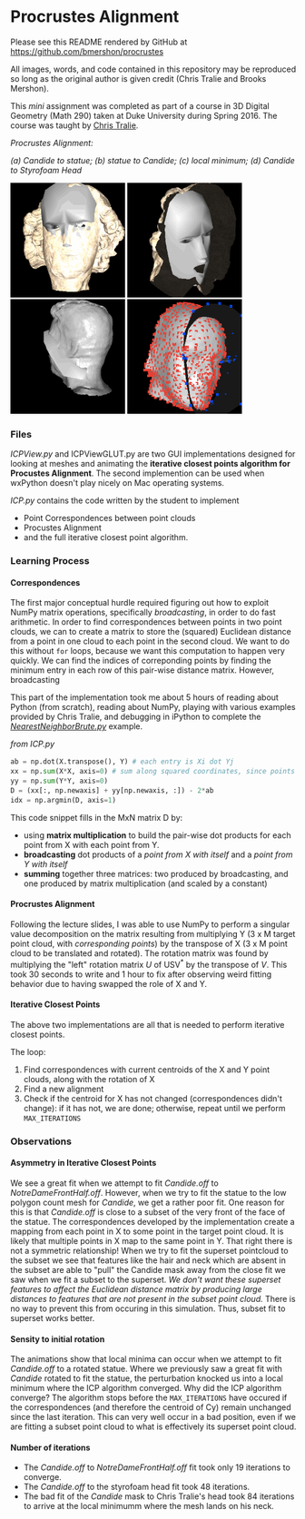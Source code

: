 # Procrustes Alignment

Please see this README rendered by GitHub at https://github.com/bmershon/procrustes

All images, words, and code contained in this repository may be reproduced so long as the original author is given credit (Chris Tralie and Brooks Mershon).

This *mini* assignment was completed as part of a course in 3D Digital Geometry (Math 290) taken at Duke University during Spring 2016. The course was taught by [Chris Tralie](http://www.ctralie.com/).

*Procrustes Alignment:*

*(a) Candide to statue; (b) statue to Candide; (c) local minimum; (d) Candide to Styrofoam Head*

<img src="img/candide-statue.gif" width="202">
<img src="img/statue-candide.gif" width="202">
<img src="img/local-minima.gif" width="202">
<img src="img/candide-styro.gif" width="202">

### Files

*ICPView.py* and ICPViewGLUT.py are two GUI implementations designed for looking at meshes and animating the **iterative closest points algorithm for Procustes Alignment**. The second implemention can be used when wxPython doesn't play nicely on Mac operating systems.

*ICP.py* contains the code written by the student to implement

- Point Correspondences between point clouds
- Procustes Alignment
- and the full iterative closest point algorithm.

### Learning Process

#### Correspondences

The first major conceptual hurdle required figuring out how to exploit NumPy matrix operations, specifically *broadcasting*, in order to do fast arithmetic. In order to find correspondences between points in two point clouds, we can to create a matrix to store the (squared) Euclidean distance from a point in one cloud to each point in the second cloud. We want to do this without `for` loops, because we want this computation to happen very quickly. We can find the indices of correponding points by finding the minimum entry in each row of this pair-wise distance matrix. However, broadcasting

This part of the implementation took me about 5 hours of reading about Python (from scratch), reading about NumPy, playing with various examples provided by Chris Tralie, and debugging in iPython to complete the [*NearestNeighborBrute.py*](https://github.com/COMPSCI290-S2016/NumpyDemos/blob/master/NearestNeighborBrute.py) example.

*from ICP.py*
```python
ab = np.dot(X.transpose(), Y) # each entry is Xi dot Yj
xx = np.sum(X*X, axis=0) # sum along squared coordinates, since points are column vectors
yy = np.sum(Y*Y, axis=0)
D = (xx[:, np.newaxis] + yy[np.newaxis, :]) - 2*ab
idx = np.argmin(D, axis=1)
```

This code snippet fills in the MxN matrix D by:
- using **matrix multiplication** to build the pair-wise dot products for each point from X with each point from Y.
- **broadcasting** dot products of a *point from X with itself* and a *point from Y with itself* 
- **summing** together three matrices: two produced by broadcasting, and one produced by matrix multiplication (and scaled by a constant)

#### Procrustes Alignment

Following the lecture slides, I was able to use NumPy to perform a singular value decomposition on the matrix resulting from multiplying Y (3 x M target point cloud, with *corresponding points*) by the transpose of X (3 x M point cloud to be translated and rotated). The rotation matrix was found by multiplying the "left" rotation matrix *U* of USV<sup>*</sup> by the transpose of *V*. This took 30 seconds to write and 1 hour to fix after observing weird fitting behavior due to having swapped the role of X and Y.

#### Iterative Closest Points

The above two implementations are all that is needed to perform iterative closest points.

The loop:

1. Find correspondences with current centroids of the X and Y point clouds, along with the rotation of X
2. Find a new alignment
3. Check if the centroid for X has not changed (correspondences didn't change): if it has not, we are done; otherwise, repeat until we perform `MAX_ITERATIONS`

### Observations

#### Asymmetry in Iterative Closest Points

We see a great fit when we attempt to fit *Candide.off* to *NotreDameFrontHalf.off*. However, when we try to fit the statue to the low polygon count mesh for *Candide*, we get a rather poor fit. One reason for this is that *Candide.off* is close to a subset of the very front of the face of the statue. The correspondences developed by the implementation create a mapping from each point in X to some point in the target point cloud. It is likely that multiple points in X map to the same point in Y. That right there is not a symmetric relationship! When we try to fit the superset pointcloud to the subset we see that features like the hair and neck which are absent in the subset are able to "pull" the Candide mask away from the close fit we saw when we fit a subset to the superset. *We don't want these superset features to affect the Euclidean distance matrix by producing large distances to features that are not present in the subset point cloud.* There is no way to prevent this from occuring in this simulation. Thus, subset fit to superset works better.

#### Sensity to initial rotation

The animations show that local minima can occur when we attempt to fit *Candide.off* to a rotated statue. Where we previously saw a great fit with *Candide* rotated to fit the statue, the perturbation knocked us into a local minimum where the ICP algorithm converged. Why did the ICP algorithm converge? The algorithm stops before the `MAX_ITERATIONS` have occured if the correspondences (and therefore the centroid of Cy) remain unchanged since the last iteration. This can very well occur in a bad position, even if we are fitting a subset point cloud to what is effectively its superset point cloud.

#### Number of iterations

- The *Candide.off* to *NotreDameFrontHalf.off* fit took only 19 iterations to converge.
- The *Candide.off* to the styrofoam head fit took 48 iterations.
- The bad fit of the *Candide* mask to Chris Tralie's head took 84 iterations to arrive at the local minimumm where the mesh lands on his neck.
